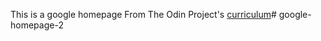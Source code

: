 This is a google homepage
From The Odin Project's [curriculum](http://www.theodinproject.com/courses/web-development-101/lessons/html-css)# google-homepage-2
